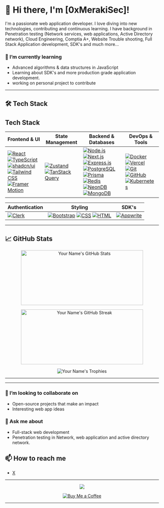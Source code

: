 
<!---
0xMerakiSec/0xMerakiSec is a ✨ special ✨ repository because its `README.md` (this file) appears on your GitHub profile.
You can click the Preview link to take a look at your changes.
--->
# 👋 Hi there, I'm [0xMerakiSec]!
<!--
[![Visitor Count](https://komarev.com/ghpvc/?username=0xMerakiSec&color=green)](https://github.com/0xMerakiSec) 
-->
I'm a passionate web application developer. I love diving into new technologies, contributing  and continuous learning. I have background in Penetration testing (Network services, web applications, Active Directory network), Cloud Engineering, Comptia A+, Website Trouble shooting, Full Stack Application development, SDK's and much more...


### 🌱 I’m currently learning
- Advanced algorithms & data structures in JavaScript
- Learning about SDK's and more production grade application development.
- working on personal project to contribute

---

## 🛠 Tech Stack

## Tech Stack

| Frontend & UI        | State Management     | Backend & Databases    | DevOps & Tools         |
|----------------------|----------------------|------------------------|------------------------|
| [![React](https://img.shields.io/badge/-React-61DAFB?style=flat-square&logo=react&logoColor=black)](https://react.dev/) [![TypeScript](https://img.shields.io/badge/-TypeScript-3178C6?style=flat-square&logo=typescript&logoColor=white)](https://www.typescriptlang.org/) [![shadcn/ui](https://img.shields.io/badge/-shadcn%2Fui-4F46E5?style=flat-square)](https://ui.shadcn.com/) [![Tailwind CSS](https://img.shields.io/badge/-TailwindCSS-38B2AC?style=flat-square&logo=tailwind-css&logoColor=white)](https://tailwindcss.com/) [![Framer Motion](https://img.shields.io/badge/-Motion-0055FF?style=flat-square&logo=framer&logoColor=white)](https://www.framer.com/motion/) | [![Zustand](https://img.shields.io/badge/-Zustand-764ABC?style=flat-square)](https://zustand-demo.pmnd.rs/) [![TanStack Query](https://img.shields.io/badge/-TanStack_Query-FF4154?style=flat-square&logo=reactquery&logoColor=white)](https://tanstack.com/query)  | [![Node.js](https://img.shields.io/badge/-Node.js-339933?style=flat-square&logo=node.js&logoColor=white)](https://nodejs.org/)  [![Next.js](https://img.shields.io/badge/-Next.js-000000?style=flat-square&logo=nextdotjs&logoColor=white)](https://nextjs.org/) [![Express.js](https://img.shields.io/badge/-Express.js-000000?style=flat-square&logo=express&logoColor=white)](https://expressjs.com/) [![PostgreSQL](https://img.shields.io/badge/-PostgreSQL-4169E1?style=flat-square&logo=postgresql&logoColor=white)](https://www.postgresql.org/) [![Prisma](https://img.shields.io/badge/-Prisma-2D3748?style=flat-square&logo=prisma&logoColor=white)](https://www.prisma.io/) [![Redis](https://img.shields.io/badge/-Redis-DC382D?style=flat-square&logo=redis&logoColor=white)](https://redis.io) [![NeonDB](https://img.shields.io/badge/-NeonDB-00E599?style=flat-square)](https://neon.tech/) [![MongoDB](https://img.shields.io/badge/-MongoDB-47A248?style=flat-square&logo=mongodb&logoColor=white)](https://www.mongodb.com/) | [![Docker](https://img.shields.io/badge/-Docker-2496ED?style=flat-square&logo=docker&logoColor=white)](https://www.docker.com/) [![Vercel](https://img.shields.io/badge/-Vercel-000000?style=flat-square&logo=vercel&logoColor=white)](https://vercel.com/) [![Git](https://img.shields.io/badge/-Git-F05032?style=flat-square&logo=git&logoColor=white)](https://git-scm.com/) [![GitHub](https://img.shields.io/badge/-GitHub-181717?style=flat-square&logo=github)](https://github.com/) [![Kubernetes](https://img.shields.io/badge/-Kubernetes-326CE5?style=flat-square&logo=kubernetes&logoColor=white)](https://kubernetes.io/) |

| **Authentication**   | **Styling**          | **SDK's**               |
|----------------------|----------------------|-------------------------|
| [![Clerk](https://img.shields.io/badge/-Clerk-4A47D1?style=flat-square&logoColor=white)](https://clerk.com/) | [![Bootstrap](https://img.shields.io/badge/-Bootstrap-563D7C?style=flat-square&logo=bootstrap&logoColor=white)](https://getbootstrap.com/) [![CSS](https://img.shields.io/badge/-CSS-1572B6?style=flat-square&logo=css3&logoColor=white)](https://developer.mozilla.org/en-US/docs/Web/CSS) [![HTML](https://img.shields.io/badge/-HTML-E34F26?style=flat-square&logo=html5&logoColor=white)](https://developer.mozilla.org/en-US/docs/Web/HTML) | [![Appwrite](https://img.shields.io/badge/-Appwrite-F02D3A?style=flat-square&logo=appwrite&logoColor=white)](https://appwrite.io/) | 

---

## 📈 GitHub Stats

<p align="center">
  <!-- GitHub Dark Theme GitHub Stats Card -->
  <img src="https://github-readme-stats.vercel.app/api?username=0xMerakiSec&show_icons=true&theme=github_dark&count_private=true" alt="Your Name's GitHub Stats" height="180" width="400" />
</p>

<p align="center">
  <!-- GitHub Dark Theme GitHub Streak Stats -->
  <img src="https://github-readme-streak-stats.herokuapp.com/?user=0xMerakiSec&theme=github_dark" alt="Your Name's GitHub Streak" height="180" width="400" />
</p>

<p align="center">
  <!-- GitHub Dark Theme GitHub Trophies -->
  <img src="https://github-profile-trophy.vercel.app/?username=0xMerakiSec&theme=github_dark&no-frame=true&row=1&column=6&animation=true" alt="Your Name's Trophies" />
</p>

---


---
<!--
## 🚀 Featured Projects

- **[Blogger](https://github.com/0xMerakiSec/reactjs-ba-projects)**  
  <small>A blogging application developed using the React and Appwrite SDK</small>

- **[Utube](https://github.com/0xMerakiSec/Backend-project)**  
  <small>A video publishing web application with the functionality like youtube!</small>

- **[Auth-System](https://github.com/0xMerakiSec/auth-system)**  
  <small>A production grade authentication system developed from scratch using MERN stack</small>

--
-->
### 👯 I’m looking to collaborate on
- Open-source projects that make an impact
- Interesting web app ideas


### 💬 Ask me about
- Full-stack web development
- Penetration testing in Network, web application and active directory network.


## 📫 How to reach me


- [X](https://x.com/Meraki_Sec)


---

<p align="center">
  <img src="https://github-profile-summary-cards.vercel.app/api/cards/profile-details?username=0xMerakiSec&theme=github_dark" />
</p>

<!-- Optional: add a "Buy Me a Coffee" button if you're open to sponsorship -->

<p align="center">
  <a href="https://buymeacoffee.com/secmeraki" target="_blank">
    <img src="https://img.shields.io/badge/-Buy%20me%20a%20coffee-FFDD00?style=for-the-badge&logo=buy-me-a-coffee&logoColor=black" alt="Buy Me a Coffee" />
  </a>
</p>


----


